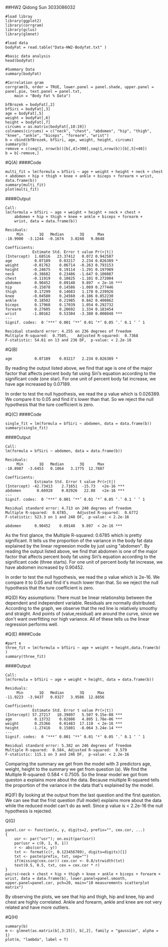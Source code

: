 ##HW2
Qidong Sun 
3033086032

```
#load libray
library(ggplot2)
library(corrgram)
library(gclus)
library(glmnet)

#load data
bodyFat = read.table("Data-HW2-Bodyfat.txt" )

#basic data analysis
head(bodyFat)

#Summary Data
summary(bodyFat)

#Correlation gram 
corrgram(b, order = TRUE, lower.panel = panel.shade, upper.panel = panel.pie, text.panel = panel.txt, 
    main = "Body Fat % Data")

bfBrozek = bodyFat[,2]
bfSiri = bodyFat[,3]
age = bodyFat[,5]
weight = bodyFat[,6]
height = bodyFat[,7]
circums = as.matrix(bodyFat[,10:19])
colnames(circums) = c("neck", "chest", "abdomen", "hip", "thigh", "knee", "ankle", "biceps", "forearm", "wrist")
b = cbind(bfBrozek, bfSiri, age, weight, height, circums) 
summary(b)
remove = c(seq(1, nrow(b))[b[,4]>300],seq(1,nrow(b))[b[,5]<40])
b = b[-remove,]
```
#Q(A)
####Code
```
multi_fit = lm(formula = bfSiri ~ age + weight + height + neck + chest + abdomen + hip + thigh + knee + ankle + biceps + forearm + wrist, data.frame(b))
summary(multi_fit)
plot(multi_fit)
```
####Output
```
Call:
lm(formula = bfSiri ~ age + weight + height + neck + chest + 
    abdomen + hip + thigh + knee + ankle + biceps + forearm + 
    wrist, data = data.frame(b))

Residuals:
     Min       1Q   Median       3Q      Max 
-10.9900  -3.1244  -0.1674   3.0248   9.8648 

Coefficients:
            Estimate Std. Error t value Pr(>|t|)    
(Intercept)  1.68516   23.37412   0.072 0.942587    
age          0.07189    0.03217   2.234 0.026389 *  
weight      -0.01762    0.06714  -0.263 0.793153    
height      -0.24675    0.19114  -1.291 0.197989    
neck        -0.38682    0.23486  -1.647 0.100887    
chest       -0.11919    0.10825  -1.101 0.272004    
abdomen      0.90452    0.09140   9.897  < 2e-16 ***
hip         -0.15878    0.14586  -1.089 0.277446    
thigh        0.17299    0.14683   1.178 0.239926    
knee        -0.04580    0.24560  -0.186 0.852230    
ankle        0.18502    0.21985   0.842 0.400862    
biceps       0.17968    0.17039   1.054 0.292732    
forearm      0.27605    0.20692   1.334 0.183454    
wrist       -1.80162    0.53304  -3.380 0.000848 ***
---
Signif. codes:  0 ‘***’ 0.001 ‘**’ 0.01 ‘*’ 0.05 ‘.’ 0.1 ‘ ’ 1

Residual standard error: 4.255 on 236 degrees of freedom
Multiple R-squared:  0.7505,	Adjusted R-squared:  0.7368 
F-statistic: 54.61 on 13 and 236 DF,  p-value: < 2.2e-16

```

#Q(B)
```
age          0.07189    0.03217   2.234 0.026389 * 
```
By reading the output listed above, we find that age is one of the major factor that affects percent body fat using Siri’s equation according to the significant code (one star). For one unit of percent body fat increase, we have age increased by 0.07189. 

In order to test the null hypothesis, we read the p value which is 0.026389. We compare it to 0.05 and find it's lower than that. So we reject the null hypothesis that the ture coefficient is zero. 

#Q(C)
####Code
```
single_fit = lm(formula = bfSiri ~ abdomen, data = data.frame(b))
summary(single_fit)
```
####Output
```
Call:
lm(formula = bfSiri ~ abdomen, data = data.frame(b))

Residuals:
     Min       1Q   Median       3Q      Max 
-10.8987  -3.6453   0.1864   3.1775  12.7887 

Coefficients:
             Estimate Std. Error t value Pr(>|t|)    
(Intercept) -42.73413    2.71651  -15.73   <2e-16 ***
abdomen       0.66928    0.02926   22.88   <2e-16 ***
---
Signif. codes:  0 ‘***’ 0.001 ‘**’ 0.01 ‘*’ 0.05 ‘.’ 0.1 ‘ ’ 1

Residual standard error: 4.713 on 248 degrees of freedom
Multiple R-squared:  0.6785,	Adjusted R-squared:  0.6772 
F-statistic: 523.3 on 1 and 248 DF,  p-value: < 2.2e-16
```
```
abdomen      0.90452    0.09140   9.897  < 2e-16 ***
```
As the first glance, the Multiple R-squared:  0.6785 which is pretty significant. It tells us the proportion of the variance in the body fat data explained by the linear regreesion modle by just using "abdomen".
By reading the output listed above, we find that abdomen is one of the major factor that affects percent body fat using Siri’s equation according to the significant code (three starts). For one unit of percent body fat increase, we have abdomen increased by 0.90452. 

In order to test the null hypothesis, we read the p value which is 2e-16. We compare it to 0.05 and find it's much lower than that. So we reject the null hypothesis that the ture coefficient is zero. 

#Q(D)
Key assumptions: There must be linear relationship between the dependent and independent variable. Residuals are normally distributed. 
According to the graph, we observe that the red line is relatively smoothy and straight. And points of (value,residual) are around the curve, since we don't want overfitting nor high variance. All of these tells us the linear regression performs well. 


#Q(E)
####Code 
```
#part e
three_fit = lm(formula = bfSiri ~ age + weight + height,data.frame(b) )
summary(three_fit)
```
####Output
```
Call:
lm(formula = bfSiri ~ age + weight + height, data = data.frame(b))

Residuals:
     Min       1Q   Median       3Q      Max 
-11.9223  -3.9437   0.0327   3.9586  12.8856 

Coefficients:
            Estimate Std. Error t value Pr(>|t|)    
(Intercept) 57.27217   10.39897   5.507 9.15e-08 ***
age          0.13732    0.02806   4.895 1.78e-06 ***
weight       0.25366    0.01483  17.110  < 2e-16 ***
height      -1.27416    0.15801  -8.064 3.24e-14 ***
---
Signif. codes:  0 ‘***’ 0.001 ‘**’ 0.01 ‘*’ 0.05 ‘.’ 0.1 ‘ ’ 1

Residual standard error: 5.382 on 246 degrees of freedom
Multiple R-squared:  0.584,	Adjusted R-squared:  0.579 
F-statistic: 115.1 on 3 and 246 DF,  p-value: < 2.2e-16
```
Comparing the summary we get from the model with 3 predictors age, weight, height to the summary we get from question (a). We find the Multiple R-squared: 0.584 < 0.7505. So the linear model we got from queston a explains more about the data. Because miultiple R-squared tells the proportion of the variance in the data that's explained by the model.


#Q(F)
By looking at the output from the last question and the first question. We can see that the frist question (full model) explains more about the data while the reduced model can't do as well. Since p value is < 2.2e-16 the null hypothesis is rejected. 

Q(G)
```
panel.cor <- function(x, y, digits=2, prefix="", cex.cor, ...)
{
    usr <- par("usr"); on.exit(par(usr))
    par(usr = c(0, 1, 0, 1))
    r <- abs(cor(x, y))
    txt <- format(c(r, 0.123456789), digits=digits)[1]
    txt <- paste(prefix, txt, sep="")
    if(missing(cex.cor)) cex.cor <- 0.8/strwidth(txt)
    text(0.5, 0.5, txt, cex = cex.cor * r)
}
pairs(~neck + chest + hip + thigh + knee + ankle + biceps + forearm + wrist, data = data.frame(b), lower.panel=panel.smooth, upper.panel=panel.cor, pch=20, main="10 measurements scatterplot matrix")
```
By observing the plots, we see that hip and thigh, hip and knee, hip and chest are highly correlated. Ankle and forearm, ankle and knee are not very related and have more outliers.


#Q(H)

```
summary(b)
m <- glmnet(as.matrix(b[,3:15]), b[,2], family = "gaussian", alpha = 1)
plot(m, "lambda", label = T)
```